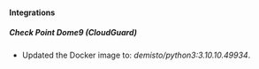 #### Integrations
##### Check Point Dome9 (CloudGuard)
- Updated the Docker image to: *demisto/python3:3.10.10.49934*.
